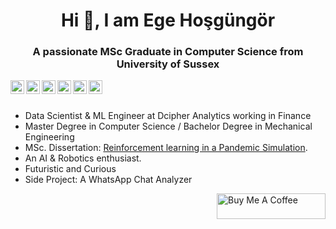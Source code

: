 
<h1 align="center">Hi 👋, I am Ege Hoşgüngör</h1>
<h3 align="center">A passionate MSc Graduate in Computer Science from University of Sussex </h3>


<a href="https://www.linkedin.com/in/hosgungor/">
  <img align="left" alt="Ege's Linkdein" width="22px" src="https://cdn.jsdelivr.net/npm/simple-icons@v3/icons/linkedin.svg" />
</a>
<a href="https://github.com/Hsgngr">
  <img align="left" alt="Ege's Github" width="22px" src="https://cdn.jsdelivr.net/npm/simple-icons@v3/icons/github.svg" />
</a>
<a href="https://medium.com/@hosgungor">
  <img align="left" alt="Ege's Medium" width="22px" src="https://cdn.jsdelivr.net/npm/simple-icons@v3/icons/medium.svg" />
</a>
<a href="https://www.hackerrank.com/hsgngr">
  <img align="left" alt="Ege's Hackerrank" width="22px" src="https://cdn.jsdelivr.net/npm/simple-icons@v3/icons/hackerrank.svg" />
</a>
<a href="https://leetcode.com/EgeHsgngr/">
  <img align="left" alt="Ege's LeetCode" width="22px" src="https://cdn.jsdelivr.net/npm/simple-icons@v3/icons/leetcode.svg" />
</a>
<a href="https://www.kaggle.com/egehosgungor">
  <img align="left" alt="Ege's Kaggle" width="22px" src="https://cdn.jsdelivr.net/npm/simple-icons@3.1.0/icons/kaggle.svg" />
</a>
</a>
<br />
<br />

- Data Scientist & ML Engineer at Dcipher Analytics working in Finance
- Master Degree in Computer Science / Bachelor Degree in Mechanical Engineering  
- MSc. Dissertation: [Reinforcement learning in a Pandemic Simulation](https://github.com/Hsgngr/Pandemic_Simulation).
- An AI & Robotics enthusiast.
- Futuristic and Curious
- Side Project: A WhatsApp Chat Analyzer

 <a href="https://www.buymeacoffee.com/hosgungor" target="_blank"><img align="right" src="https://cdn.buymeacoffee.com/buttons/default-black.png" alt="Buy Me A Coffee" height="41" width="174"></a>






